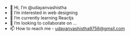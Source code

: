 - 👋 Hi, I’m @udayanvashistha
- 👀 I’m interested in web designing
- 🌱 I’m currently learning Reactjs
- 💞️ I’m looking to collaborate on ...
- 📫 How to reach me - udayanvashistha9756@gmsil.com

<!---
udayanvashistha/udayanvashistha is a ✨ special ✨ repository because its `README.md` (this file) appears on your GitHub profile.
You can click the Preview link to take a look at your changes.
--->
